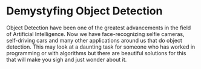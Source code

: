 # Demystyfing Object Detection



Object Detection have been one of the greatest advancements in the field of Artificial Intelligence. Now we have face-recognizing selfie cameras, self-driving cars and many other applications around us that do object detection. This may look at a daunting task for someone who has worked in programming or with algorithms but there are beautiful solutions for this that will make you sigh and just wonder about it. 